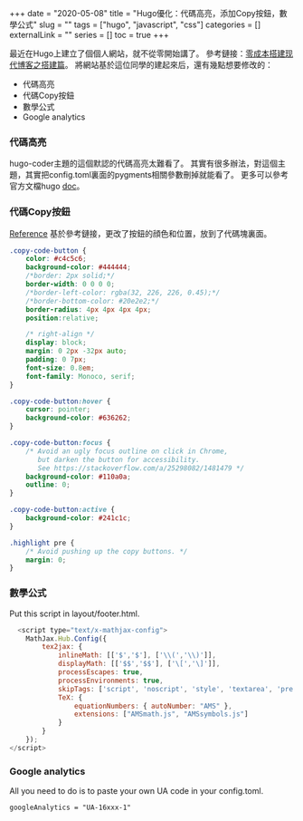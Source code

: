 +++ 
date = "2020-05-08"
title = "Hugo優化：代碼高亮，添加Copy按鈕，數學公式"
slug = "" 
tags = ["hugo", "javascript", "css"]
categories = []
externalLink = ""
series = []
toc = true
+++

最近在Hugo上建立了個個人網站，就不從零開始講了。
參考鏈接：[零成本搭建现代博客之搭建篇](https://www.bmpi.dev/dev/guide-to-setup-blog-site-with-zero-cost-1/)。
將網站基於這位同學的建起來后，還有幾點想要修改的：
- 代碼高亮
- 代碼Copy按鈕
- 數學公式
- Google analytics
### 代碼高亮
hugo-coder主題的這個默認的代碼高亮太難看了。
其實有很多辦法，對這個主題，其實把config.toml裏面的pygments相關參數刪掉就能看了。
更多可以參考官方文檔hugo [doc](https://gohugo.io/content-management/syntax-highlighting/)。
### 代碼Copy按鈕
[Reference](https://www.dannyguo.com/blog/how-to-add-copy-to-clipboard-buttons-to-code-blocks-in-hugo/)
基於參考鏈接，更改了按鈕的顔色和位置，放到了代碼塊裏面。
```css
.copy-code-button {
    color: #c4c5c6;
    background-color: #444444;
    /*border: 2px solid;*/
    border-width: 0 0 0 0;
    /*border-left-color: rgba(32, 226, 226, 0.45);*/
    /*border-bottom-color: #20e2e2;*/
    border-radius: 4px 4px 4px 4px;
    position:relative;

    /* right-align */
    display: block;
    margin: 0 2px -32px auto;
    padding: 0 7px;
    font-size: 0.8em;
    font-family: Monoco, serif;
}

.copy-code-button:hover {
    cursor: pointer;
    background-color: #636262;
}

.copy-code-button:focus {
    /* Avoid an ugly focus outline on click in Chrome,
       but darken the button for accessibility.
       See https://stackoverflow.com/a/25298082/1481479 */
    background-color: #110a0a;
    outline: 0;
}

.copy-code-button:active {
    background-color: #241c1c;
}

.highlight pre {
    /* Avoid pushing up the copy buttons. */
    margin: 0;
}


```
### 數學公式
Put this script in layout/footer.html.
```javascript
  <script type="text/x-mathjax-config">
    MathJax.Hub.Config({
        tex2jax: {
            inlineMath: [['$','$'], ['\\(','\\)']],
            displayMath: [['$$','$$'], ['\[','\]']],
            processEscapes: true,
            processEnvironments: true,
            skipTags: ['script', 'noscript', 'style', 'textarea', 'pre'],
            TeX: {
                equationNumbers: { autoNumber: "AMS" },
                extensions: ["AMSmath.js", "AMSsymbols.js"]
            }
        }
    });
</script>
```

### Google analytics
All you need to do is to paste your own UA code in your config.toml.
```css
googleAnalytics = "UA-16xxx-1"
```